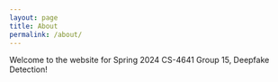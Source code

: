 ```yaml
---
layout: page
title: About
permalink: /about/
---
```


Welcome to the website for Spring 2024 CS-4641 Group 15, Deepfake Detection!
